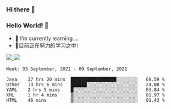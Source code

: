 ### Hi there 👋
### Hello World! 🙌

- 🌱 I’m currently learning ...
- 📖目前正在努力的学习之中!

<a href="https://github.com/anuraghazra/github-readme-stats">
  <img src="https://github-readme-stats.vercel.app/api?username=keyboardWithDream&show_icons=true&repo=github-readme-stats" />
</a>
<a href="https://github.com/anuraghazra/convoychat">
  <img src="https://github-readme-stats.vercel.app/api/top-langs/?username=keyboardWithDream&layout=compact&repo=convoychat" />
</a>



<!--START_SECTION:waka-->
```text
Week: 03 September, 2021 - 09 September, 2021

Java    37 hrs 20 mins  █████████████████░░░░░░░░   68.59 % 
Other   13 hrs 6 mins   ██████░░░░░░░░░░░░░░░░░░░   24.08 % 
YAML    2 hrs 5 mins    █░░░░░░░░░░░░░░░░░░░░░░░░   03.84 % 
XML     1 hr 4 mins     ▒░░░░░░░░░░░░░░░░░░░░░░░░   01.97 % 
HTML    46 mins         ▒░░░░░░░░░░░░░░░░░░░░░░░░   01.43 % 
```
<!--END_SECTION:waka-->
